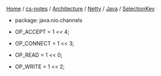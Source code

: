 [Home](https://mengxianbin.github.io) /
[cs-notes](https://mengxianbin.github.io/cs-notes/site) /
[Architecture](https://mengxianbin.github.io/cs-notes/site/Architecture) /
[Netty](https://mengxianbin.github.io/cs-notes/site/Architecture/Netty) /
[Java](https://mengxianbin.github.io/cs-notes/site/Architecture/Netty/Java) /
[SelectionKey](https://mengxianbin.github.io/cs-notes/site/Architecture/Netty/Java/SelectionKey)

* package: java.nio.channels

* OP_ACCEPT = 1 << 4;
* OP_CONNECT = 1 << 3;
* OP_READ = 1 << 0;
* OP_WRITE = 1 << 2;
